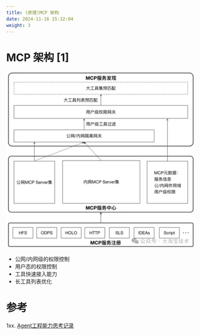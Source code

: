 ```yaml
---
title: (原理)MCP 架构
date: 2024-11-16 15:32:04
weight: 3 
---
```


# MCP 架构 [1]
![1.webp](./images/1.webp)


+ 公网/内网级的权限控制
+ 用户态的权限控制
+ 工具快速接入能力
+ 长工具列表优化



# 参考
1xx. [Agent工程能力思考记录](https://mp.weixin.qq.com/s/ZM7uHow57_KU8QlRuF_rIA)